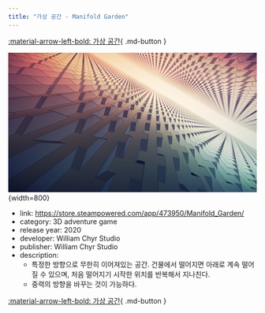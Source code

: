 ```yaml
---
title: "가상 공간 - Manifold Garden"
---
```


[:material-arrow-left-bold: 가상 공간](./index.md){ .md-button }

![manifold-garden](../../../assets/electronic-architecture/virtual-space/manifold-garden.jpg){width=800}

- link: <https://store.steampowered.com/app/473950/Manifold_Garden/>
- category: 3D adventure game
- release year: 2020
- developer: William Chyr Studio
- publisher: William Chyr Studio
- description:
    - 특정한 방향으로 무한히 이어져있는 공간. 건물에서 떨어지면 아래로 계속 떨어질 수 있으며, 처음 떨어지기 시작한 위치를 반복해서 지나친다.
    - 중력의 방향을 바꾸는 것이 가능하다.

[:material-arrow-left-bold: 가상 공간](./index.md){ .md-button }
